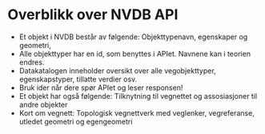 ﻿# Overblikk over NVDB API

* Et objekt i NVDB består av følgende: Objekttypenavn, egenskaper og geometri, 
* Alle objekttyper har en id, som benyttes i APIet. Navnene kan i teorien endres.
* Datakatalogen inneholder oversikt over alle vegobjekttyper, egenskapstyper, tillatte verdier osv.
* Bruk ider når dere spør APIet og leser responsen!
* Et objekt har også følgende: Tilknytning til vegnettet og assosiasjoner til andre objekter
* Kort om vegnett: Topologisk vegnettverk med veglenker, vegreferanse, utledet geometri og egengeometri